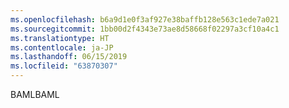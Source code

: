 ```yaml
---
ms.openlocfilehash: b6a9d1e0f3af927e38baffb128e563c1ede7a021
ms.sourcegitcommit: 1bb00d2f4343e73ae8d58668f02297a3cf10a4c1
ms.translationtype: HT
ms.contentlocale: ja-JP
ms.lasthandoff: 06/15/2019
ms.locfileid: "63870307"
---
```

<span data-ttu-id="3492d-101">BAML</span><span class="sxs-lookup"><span data-stu-id="3492d-101">BAML</span></span>